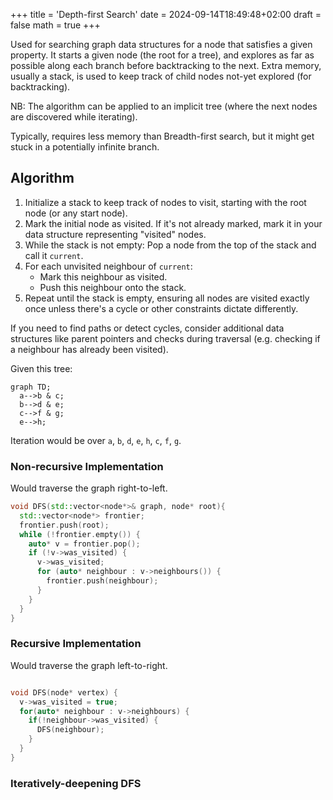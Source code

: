 +++
title = 'Depth-first Search'
date = 2024-09-14T18:49:48+02:00
draft = false
math = true
+++

Used for searching graph data structures for a node that satisfies a given property.
It starts a given node (the root for a tree), and explores as far as possible along
each branch before backtracking to the next.
Extra memory, usually a stack, is used to keep track of child nodes not-yet explored
(for backtracking).

NB: The algorithm can be applied to an implicit tree
(where the next nodes are discovered while iterating).

Typically, requires less memory than Breadth-first search,
but it might get stuck in a potentially infinite branch.

## Algorithm

1. Initialize a stack to keep track of nodes to visit,
   starting with the root node (or any start node).
2. Mark the initial node as visited. If it's not already marked,
   mark it in your data structure representing "visited" nodes.
3. While the stack is not empty: Pop a node from the top of the
   stack and call it `current`.
4. For each unvisited neighbour of `current`:
   - Mark this neighbour as visited.
   - Push this neighbour onto the stack.
5. Repeat until the stack is empty, ensuring all nodes are visited exactly
   once unless there's a cycle or other constraints dictate differently.

If you need to find paths or detect cycles, consider additional data structures
like parent pointers and checks during traversal (e.g. checking if a neighbour has
already been visited).

Given this tree:

```mermaid
graph TD;
  a-->b & c;
  b-->d & e;
  c-->f & g;
  e-->h;
```

Iteration would be over `a`, `b`, `d`, `e`, `h`, `c`, `f`, `g`.

### Non-recursive Implementation

Would traverse the graph right-to-left.

```cpp
void DFS(std::vector<node*>& graph, node* root){
  std::vector<node*> frontier;
  frontier.push(root);
  while (!frontier.empty()) {
    auto* v = frontier.pop();
    if (!v->was_visited) {
      v->was_visited;
      for (auto* neighbour : v->neighbours()) {
        frontier.push(neighbour);
      }
    }
  }
}
```

### Recursive Implementation

Would traverse the graph left-to-right.

```cpp

void DFS(node* vertex) {
  v->was_visited = true;
  for(auto* neighbour : v->neighbours) {
    if(!neighbour->was_visited) {
      DFS(neighbour);
    }
  }
}
```

### Iteratively-deepening DFS
